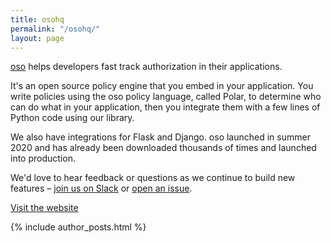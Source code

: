 ```yaml
---
title: osohq
permalink: "/osohq/"
layout: page
---
```


[oso](https://www.osohq.com/) helps developers fast track authorization in their applications.

It's an open source policy engine that you embed in your application. You write policies using the oso policy language, called Polar, to determine who can do what in your application, then you integrate them with a few lines of Python code using our library.

We also have integrations for Flask and Django. oso launched in summer 2020 and has already been downloaded thousands of times and launched into production.

We'd love to hear feedback or questions as we continue to build new features – [join us on Slack](https://oso-oss.slack.com/join/shared_invite/zt-gpma9cye-yVfWh75rY3YUUrKanbKeKA#/) or [open an issue](https://github.com/osohq/oso).

[Visit the website](https://www.osohq.com/)

{% include author_posts.html %}
